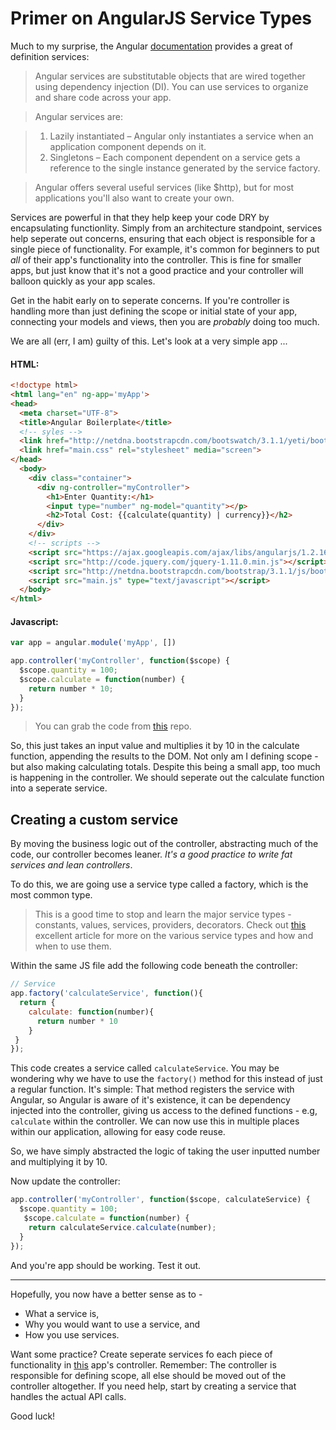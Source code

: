# Primer on AngularJS Service Types

Much to my surprise, the Angular [documentation](https://docs.angularjs.org/guide/services) provides a great of definition services: 

> Angular services are substitutable objects that are wired together using dependency injection (DI). You can use services to organize and share code across your app.

> Angular services are:

> 1. Lazily instantiated – Angular only instantiates a service when an application component depends on it.
> 1. Singletons – Each component dependent on a service gets a reference to the single instance generated by the service factory.

> Angular offers several useful services (like $http), but for most applications you'll also want to create your own.

Services are powerful in that they help keep your code DRY by encapsulating functionlity. Simply from an architecture standpoint, services help seperate out concerns, ensuring that each object is responsible for a single piece of functionality. For example, it's common for beginners to put *all* of their app's functionality into the controller. This is fine for smaller apps, but just know that it's not a good practice and your controller will balloon quickly as your app scales. 

Get in the habit early on to seperate concerns. If you're controller is handling more than just defining the scope or initial state of your app, connecting your models and views, then you are *probably* doing too much.

We are all (err, I am) guilty of this. Let's look at a very simple app ...

#### HTML:

```html
<!doctype html>
<html lang="en" ng-app='myApp'>
<head>
  <meta charset="UTF-8">
  <title>Angular Boilerplate</title>
  <!-- syles -->
  <link href="http://netdna.bootstrapcdn.com/bootswatch/3.1.1/yeti/bootstrap.min.css" rel="stylesheet" media="screen">
  <link href="main.css" rel="stylesheet" media="screen">
</head>
  <body>
    <div class="container">
      <div ng-controller="myController">
        <h1>Enter Quantity:</h1>
        <input type="number" ng-model="quantity"></p>
        <h2>Total Cost: {{calculate(quantity) | currency}}</h2>
      </div>
    </div>
    <!-- scripts -->
    <script src="https://ajax.googleapis.com/ajax/libs/angularjs/1.2.16/angular.min.js" type="text/javascript"></script>
    <script src="http://code.jquery.com/jquery-1.11.0.min.js"></script>
    <script src="http://netdna.bootstrapcdn.com/bootstrap/3.1.1/js/bootstrap.min.js"></script>
    <script src="main.js" type="text/javascript"></script>
  </body>
</html>
```

#### Javascript:

```javascript
var app = angular.module('myApp', [])

app.controller('myController', function($scope) {
  $scope.quantity = 100;
  $scope.calculate = function(number) {
    return number * 10;
  }
});
```

> You can grab the code from [this](https://github.com/mjhea0/thinkful-mentor/tree/master/angular/services) repo.

So, this just takes an input value and multiplies it by 10 in the calculate function, appending the results to the DOM. Not only am I defining scope - but also making calculating totals. Despite this being a small app, too much is happening in the controller. We should seperate out the calculate function into a seperate service.

## Creating a custom service

By moving the business logic out of the controller, abstracting much of the code, our controller becomes leaner. *It's a good practice to write fat services and lean controllers*.

To do this, we are going use a service type called a factory, which is the most common type.

> This is a good time to stop and learn the major service types - constants, values, services, providers, decorators. Check out [this](http://angular-tips.com/blog/2013/08/understanding-service-types/) excellent article for more on the various service types and how and when to use them. 

Within the same JS file add the following code beneath the controller:

```javascript
// Service 
app.factory('calculateService', function(){
  return {
    calculate: function(number){
      return number * 10
    }  
 }               
});
```

This code creates a service called `calculateService`. You may be wondering why we have to use the `factory()` method for this instead of just a regular function. It's simple: That method registers the service with Angular, so Angular is aware of it's existence, it can be dependency injected into the controller, giving us access to the defined functions - e.g, `calculate` within the controller. We can now use this in multiple places within our application, allowing for easy code reuse. 

So, we have simply abstracted the logic of taking the user inputted number and multiplying it by 10. 

Now update the controller:

```javascript
app.controller('myController', function($scope, calculateService) {
  $scope.quantity = 100;
   $scope.calculate = function(number) {                      
    return calculateService.calculate(number);
  }
});
```

And you're app should be working. Test it out.

<hr>

Hopefully, you now have a better sense as to - 

- What a service is,
- Why you would want to use a service, and
- How you use services.

Want some practice? Create seperate services fo each piece of functionality in [this](https://github.com/mjhea0/thinkful-mentor/tree/master/angular/waitstaff-flask) app's controller. Remember: The controller is responsible for defining scope, all else should be moved out of the controller altogether. If you need help, start by creating a service that handles the actual API calls.

Good luck!